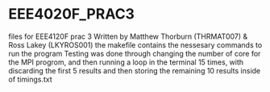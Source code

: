 # EEE4020F_PRAC3
files for EEE4120F prac 3
Written by Matthew Thorburn (THRMAT007) & Ross Lakey (LKYROS001)
the makefile contains the nessesary commands to run the program
Testing was done through changing the number of core for the MPI progrom, and then running a loop in the terminal 15 times, with discarding the first 5 results and then storing the remaining 10 results inside of timings.txt

